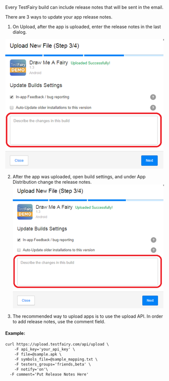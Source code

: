 Every TestFairy build can include release notes that will be sent in the email.

There are 3 ways to update your app release notes.

1. On Upload, after the app is uploaded, enter the release notes in the last dialog.

![TestFairy Release Notes](/img/upload-release-notes.png)

2. After the app was uploaded, open build settings, and under App Distribution change the release notes.
![TestFairy Release Notes](/img/upload-release-notes.png)

3. The recommended way to upload apps is to use the upload API. In order to add release notes, use the comment field.

#### Example:
```
curl https://upload.testfairy.com/api/upload \
	-F api_key='your_api_key' \
	-F file=@sample.apk \
	-F symbols_file=@sample_mapping.txt \
	-F testers_groups='friends,beta' \
	-F notify='on'\
  -F comment='Put Release Notes Here'
```

